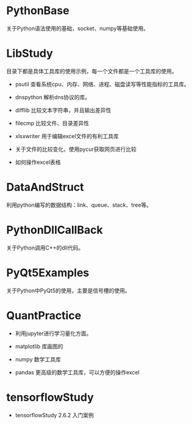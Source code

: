
# PythonBase

关于Python语法使用的基础，socket、numpy等基础使用。

# LibStudy

目录下都是具体工具库的使用示例，每一个文件都是一个工具库的使用。

* psutil 查看系统cpu、内存、网络、进程、磁盘读写等性能指标的工具库。

* dnspython 解析dns协议的库。

* difflib 比较文本字符串，并且输出差异性

* filecmp 比较文件、目录差异性

* xlsxwriter 用于编辑excel文件的有利工具库

* 关于文件的比较变化，使用pycur获取网页进行比较

* 如何操作excel表格

# DataAndStruct

利用python编写的数据结构：link、queue、stack、tree等。

# PythonDllCallBack

关于Python调用C++的dll代码。

# PyQt5Examples

关于Python中PyQt5的使用，主要是信号槽的使用。

# QuantPractice

* 利用jupyter进行学习量化方面。

* matplotlib 库画图的

* numpy 数学工具库

* pandas 更高级的数学工具库，可以方便的操作excel

# tensorflowStudy

* tensorflowStudy 2.6.2 入门案例



